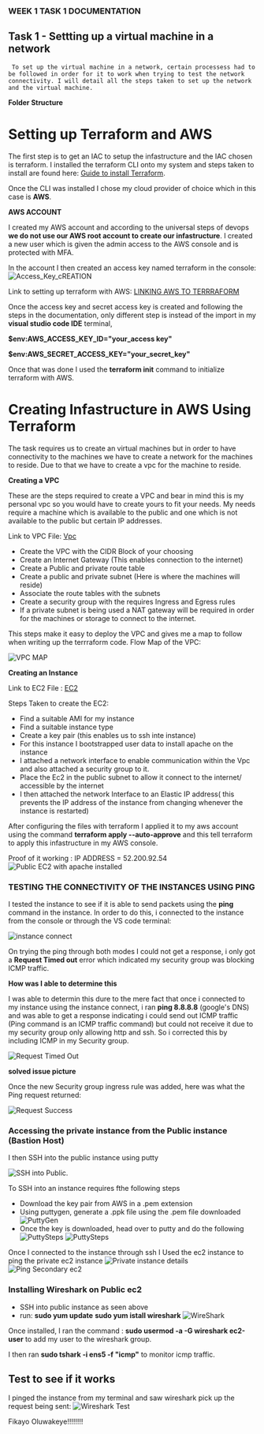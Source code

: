 ### WEEK 1 TASK 1 DOCUMENTATION

## Task 1 - Settting up a virtual machine in a network

     To set up the virtual machine in a network, certain processess had to be followed in order for it to work when trying to test the network connectivity. I will detail all the steps taken to set up the network  and the virtual machine.

**Folder Structure**

# Setting up Terraform and AWS
 The first step is to get an IAC to setup the infastructure and the IAC chosen is terraform. I installed the terraform CLI onto my system and steps taken to install are found here:
[Guide to install Terraform](https://developer.hashicorp.com/terraform/tutorials/aws-get-started/install-cli).

Once the CLI was installed I chose my cloud provider of choice which in this case is __AWS__.

**AWS ACCOUNT**

I created my AWS account and according to the universal steps of devops __we do not use our AWS root account to create our infastructure__. I created a new user which is given the admin access to the AWS console and is protected with MFA. 

In the account I then created an access key named terraform in the console:
![Access_Key_cREATION](./Assets/Createaccesskey_IAM_Global.png)

Link to setting up terraform with AWS: [LINKING AWS TO TERRRAFORM](https://developer.hashicorp.com/terraform/tutorials/aws-get-started/aws-build)

Once the access key and secret access key is created and following the steps in the documentation, only different step is instead of the import in my **visual studio code IDE** terminal, 

**$env:AWS_ACCESS_KEY_ID="your_access key"**

**$env:AWS_SECRET_ACCESS_KEY="your_secret_key"**

Once that was done I used the **terraform init** command to initialize terraform with AWS.

# Creating Infastructure in AWS Using Terraform 

The task requires us to create an virtual machines but in order to have connectivity to the machines we have to create a network for the machines to reside. Due to that we have to create a vpc for the machine to reside.

**Creating a VPC**

These are the steps required to create a VPC and bear in mind this is my personal vpc so you would have to create yours to fit your needs. My needs require a machine which is available to the public and one which is not available to the public but certain IP addresses.

Link  to VPC File: [Vpc](./Code/modules/vpc/Vpc.tf) 
- Create the VPC with the CIDR Block of your choosing
- Create an Internet Gateway (This enables connection to the internet)
- Create a Public and private route table 
- Create a public and private subnet (Here is where the machines will reside)
- Associate the route tables with the subnets
- Create a security group with the requires Ingress and Egress rules 
- If a private subnet is being used a NAT gateway will be required in order for the machines or storage to connect to the internet.

This steps make it easy to deploy the VPC and gives me a map to follow when writing up the terrraform code.
Flow Map of the VPC:

![VPC MAP](./Assets/Vpc_Map.png)

**Creating an Instance**

Link to EC2 File : [EC2](./Code/modules/vpc/Ec2.tf)

Steps Taken to create the EC2:

- Find a suitable AMI for my instance
- Find a suitable instance type
- Create a key pair (this enables us to ssh inte instance)
- For this instance I bootstrapped user data to install apache on the instance
- I attached a network interface to enable communication within the Vpc and also attached a security group to it.
- Place the Ec2 in the public subnet to allow it connect to the internet/ accessible by the internet
- I then attached the network Interface to an Elastic IP address( this prevents the IP address of the instance from changing whenever the instance is restarted)



After configuring the files with terraform I applied it to my aws account using the command **terraform apply --auto-approve** and this tell terraform to apply this infastructure in my AWS console.

Proof of it working :
IP ADDRESS = 52.200.92.54
![Public EC2 with apache installed](./Assets/successfullyLaunchedEc2(Public).png)


### TESTING THE CONNECTIVITY OF THE INSTANCES USING PING

I tested the instance to see if it is able to send packets using the **ping** command in the instance. In order to do this, i connected to the instance from the console or through the VS code terminal:

![instance connect](./Assets/Connecttoinstance.png)

On trying the ping through both modes I could not get a response, i only got a **Request Timed out** error which indicated my security group was blocking ICMP traffic.

**How was I able to determine this**

I was able to determin this dure to the mere fact that once i connected to my instance using the instance connect, i ran **ping 8.8.8.8** (google's DNS) and was able to get a response indicating i could send out ICMP traffic (Ping command is an ICMP traffic command) but could not receive it due to my security group only allowing http and ssh. So i corrected this by including ICMP in my Security group.

![Request Timed Out](./Assets/PingError.png)


**solved issue picture**

Once the new Security group ingress rule was added, here was what the Ping request returned:

![Request Success](./Assets/PingSuccess.png)


### Accessing the private instance from the Public instance (Bastion Host)

I then SSH into the public instance using putty 

![SSH into Public](./Assets/Putty.png).

To SSH into an instance requires fthe following steps 

 - Download the key pair from AWS in a .pem extension
 - Using puttygen, generate a .ppk file using the .pem file downloaded 
 ![PuttyGen](./Assets/puttygen.png)
 - Once the key is downloaded, head over to putty and do the following
 ![PuttySteps](./Assets/PuttyConnect.png)
  ![PuttySteps](./Assets/auth.png )


Once I connected to the instance through ssh I Used the ec2 instance to ping the private ec2 instance 
![Private instance details](./Assets/privateInstance.png)
![Ping Secondary ec2](./Assets/pingSecondary.png)


### Installing Wireshark on Public ec2

- SSH into public instance as seen above
- run:
 **sudo yum update** 
 **sudo yum istall wireshark**
 ![WireShark](./Assets/Wireshark.png)

 Once installed, I ran the command :
     **sudo usermod -a -G wireshark ec2-user**
     to add my user to the wireshark group.

I then ran **sudo tshark -i ens5 -f "icmp"** to monitor icmp traffic.

## Test to see if it works 

I pinged the instance from my terminal and saw wireshark pick up the request being sent:
![Wireshark Test](./Assets/WiresharkTest.png)

Fikayo Oluwakeye!!!!!!!!
